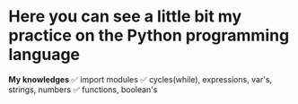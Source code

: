 # Here you can see a little bit my practice on the Python programming language
**My knowledges**
:white_check_mark: import modules
:white_check_mark: cycles(while), expressions, var's, strings, numbers 
:white_check_mark: functions, boolean's
